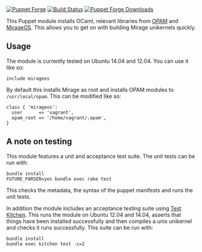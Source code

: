 [![Puppet
Forge](http://img.shields.io/puppetforge/v/garethr/mirageos.svg)](https://forge.puppetlabs.com/garethr/miraageos)
[![Build
Status](https://secure.travis-ci.org/garethr/garethr-mirageos.png)](http://travis-ci.org/garethr/garethr-mirageos)
[![Puppet Forge
Downloads](http://img.shields.io/puppetforge/dt/garethr/mirageos.svg)](https://forge.puppetlabs.com/garethr/mirageos)


This Puppet module installs OCaml, relevant libraries from
[OPAM](http://opam.ocamlpro.com/) and [MirageOS](http://openmirage.org/).
This allows you to get on with building Mirage unikernels quickly.


## Usage

The module is currently tested on Ubuntu 14.04 and 12.04. You can use
it like so:

```puppet
include mirageos
```

By default this installs Mirage as root and installs OPAM modules to
`/usr/local/opam`. This can be modified like so:

```puppet
class { 'mirageos':
  user      => 'vagrant',
  opam_root => '/home/vagrant/.opam',
}
```

## A note on testing

This module features a unit and acceptance test suite. The unit tests
can be run with:

```
bundle install
FUTURE_PARSER=yes bundle exec rake test
```

This checks the metadata, the syntax of the puppet manifests and runs
the unit tests.

In addition the module includes an acceptance testing suite using
[Test Kitchen](http://kitchen.ci/). This runs the module on Ubuntu 12.04
and 14.04, asserts that things have been installed successfully and then
compiles a unix unikernel and checks it runs successfully. This suite
can be run with:

```
bundle install
bundle exec kitchen test -c=2
```
